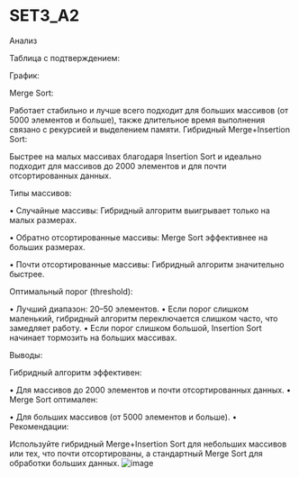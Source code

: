 # SET3_A2

Анализ

Таблица с подтверждением:

 

График:
 




Merge Sort:

Работает стабильно и лучше всего подходит для больших массивов (от 5000 элементов и больше), также длительное время выполнения связано с рекурсией и выделением памяти.
Гибридный Merge+Insertion Sort:

Быстрее на малых массивах благодаря Insertion Sort и идеально подходит для массивов до 2000 элементов и для почти отсортированных данных.

Типы массивов:

•	Случайные массивы: 
Гибридный алгоритм выигрывает только на малых размерах.

•	Обратно отсортированные массивы: 
Merge Sort эффективнее на больших размерах.

•	Почти отсортированные массивы: 
Гибридный алгоритм значительно быстрее.

Оптимальный порог (threshold):

•	Лучший диапазон: 20–50 элементов.
•	Если порог слишком маленький, гибридный алгоритм переключается слишком часто, что замедляет работу.
•	Если порог слишком большой, Insertion Sort начинает тормозить на больших массивах.

Выводы:

Гибридный алгоритм эффективен:

•	Для массивов до 2000 элементов и почти отсортированных данных.
•	Merge Sort оптимален:

•	Для больших массивов (от 5000 элементов и больше).
•	Рекомендации:

Используйте гибридный Merge+Insertion Sort для небольших массивов или тех, что почти отсортированы, а стандартный Merge Sort для обработки больших данных.
![image](https://github.com/user-attachments/assets/fe422b6b-c94c-43de-8fd4-4fc3bb5b0c8c)
